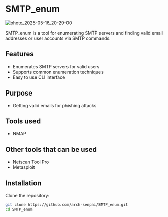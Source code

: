 # SMTP_enum
![photo_2025-05-16_20-29-00](https://github.com/user-attachments/assets/9cf9065e-57c3-41c7-9d19-1931811d78ce)

SMTP_enum is a tool for enumerating SMTP servers and finding valid email addresses or user accounts via SMTP commands.

## Features

- Enumerates SMTP servers for valid users
- Supports common enumeration techniques
- Easy to use CLI interface

## Purpose
- Getting valid emails for phishing attacks

## Tools used 
- NMAP

## Other tools that can be used 
- Netscan Tool Pro
- Metasploit
  

## Installation

Clone the repository:

```bash
git clone https://github.com/arch-senpai/SMTP_enum.git
cd SMTP_enum
